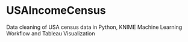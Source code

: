 # USAIncomeCensus

Data cleaning of USA census data in Python, KNIME Machine Learning Workflow and Tableau Visualization 
